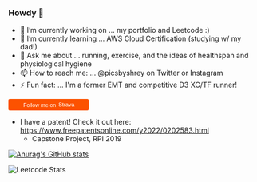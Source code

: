 <!-- nice to see you down here in RAW code land :)  -->
### Howdy 👋

- 🔭 I’m currently working on ... my portfolio and Leetcode :)
- 🌱 I’m currently learning ... AWS Cloud Certification (studying w/ my dad!)
- 💬 Ask me about ... running, exercise, and the ideas of healthspan and physiological hygiene
- 📫 How to reach me: ... @picsbyshrey on Twitter or Instagram
- ⚡ Fun fact: ... I'm a former EMT and competitive D3 XC/TF runner!
<a style="display:inline-block;background-color:#FC5200;color:#fff;padding:5px 10px 5px 30px;font-size:11px;font-family:Helvetica, Arial, sans-serif;white-space:nowrap;text-decoration:none;background-repeat:no-repeat;background-position:10px center;border-radius:3px;background-image:url('https://badges.strava.com/logo-strava-echelon.png')" href='https://strava.com/athletes/7616709' target="_clean">
  Follow me on
  <img src='https://badges.strava.com/logo-strava.png' alt='Strava' style='margin-left:2px;vertical-align:text-bottom' height=13 width=51 />
</a>

- I have a patent! Check it out here: https://www.freepatentsonline.com/y2022/0202583.html
  - Capstone Project, RPI 2019

[![Anurag's GitHub stats](https://github-readme-stats.vercel.app/api?username=codesbyshrey&show_icons=true&them=city_lights)](https://github.com/anuraghazra/github-readme-stats)
<!-- [![Anurag's GitHub stats](https://github-readme-stats.vercel.app/api?username=codesbyshrey&show_icons=true&theme=city_lights)](https://github.com/anuraghazra/github-readme-stats)[![Top Langs](https://github-readme-stats.vercel.app/api/top-langs/?username=codesbyshrey&layout=compact&theme=city_lights)](https://github.com/anuraghazra/github-readme-stats) -->
<!-- Change height of most used languages -->

![Leetcode Stats](https://leetcard.jacoblin.cool/codesbyshrey?ext=heatmap)

<!-- More Ideas for Later
?/! -> ! if started but incomplete
 - More links and information (don't overload) ?/!
 - Social media icon Links ?/!
 - Informative about me / formatted ?/!
   - Same theme and color scheme as portfolio ?/!
 - Projects Repository Github Page? -> for other projects ?/!
 - Resume / CV with expanding Detail Tags ?/!
 - Solo Leveling Updates -> Jekyll Blog ?/!
 -->
